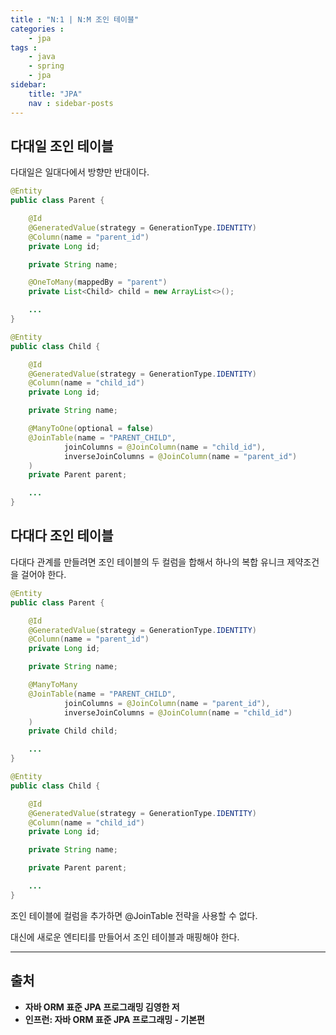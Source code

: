 ```yaml
---
title : "N:1 | N:M 조인 테이블"
categories : 
    - jpa
tags : 
    - java
    - spring
    - jpa
sidebar:
    title: "JPA"
    nav : sidebar-posts
---  
```



## 다대일 조인 테이블  

다대일은 일대다에서 방향만 반대이다.  

```java
@Entity
public class Parent {

    @Id
    @GeneratedValue(strategy = GenerationType.IDENTITY)
    @Column(name = "parent_id")
    private Long id;

    private String name;

    @OneToMany(mappedBy = "parent")
    private List<Child> child = new ArrayList<>();

    ...
}

@Entity
public class Child {

    @Id
    @GeneratedValue(strategy = GenerationType.IDENTITY)
    @Column(name = "child_id")
    private Long id;

    private String name;

    @ManyToOne(optional = false)
    @JoinTable(name = "PARENT_CHILD",
            joinColumns = @JoinColumn(name = "child_id"),
            inverseJoinColumns = @JoinColumn(name = "parent_id")
    )
    private Parent parent;

    ...
}
```

## 다대다 조인 테이블  

다대다 관계를 만들려면 조인 테이블의 두 컬럼을 합해서 하나의 복합 유니크 제약조건을 걸어야 한다.  

```java
@Entity
public class Parent {

    @Id
    @GeneratedValue(strategy = GenerationType.IDENTITY)
    @Column(name = "parent_id")
    private Long id;

    private String name;

    @ManyToMany
    @JoinTable(name = "PARENT_CHILD",
            joinColumns = @JoinColumn(name = "parent_id"),
            inverseJoinColumns = @JoinColumn(name = "child_id")
    )
    private Child child;

    ...
}

@Entity
public class Child {

    @Id
    @GeneratedValue(strategy = GenerationType.IDENTITY)
    @Column(name = "child_id")
    private Long id;

    private String name;

    private Parent parent;

    ...
}
```

조인 테이블에 컬럼을 추가하면 @JoinTable 전략을 사용할 수 없다.  

대신에 새로운 엔티티를 만들어서 조인 테이블과 매핑해야 한다.

---

## 출처  
- **자바 ORM 표준 JPA 프로그래밍 김영한 저**  
- **인프런: 자바 ORM 표준 JPA 프로그래밍 - 기본편**  
